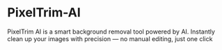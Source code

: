 # PixelTrim-AI
PixelTrim AI is a smart background removal tool powered by AI. Instantly clean up your images with precision — no manual editing, just one click
